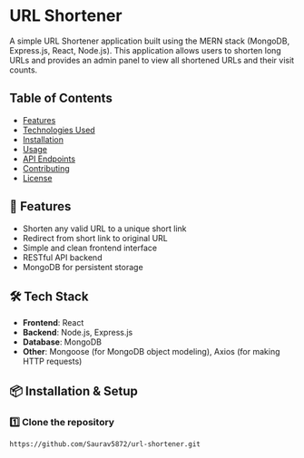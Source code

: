 # URL Shortener

A simple URL Shortener application built using the MERN stack (MongoDB, Express.js, React, Node.js). This application allows users to shorten long URLs and provides an admin panel to view all shortened URLs and their visit counts.

## Table of Contents

- [Features](#features)
- [Technologies Used](#technologies-used)
- [Installation](#installation)
- [Usage](#usage)
- [API Endpoints](#api-endpoints)
- [Contributing](#contributing)
- [License](#license)


## 🚀 Features
- Shorten any valid URL to a unique short link
- Redirect from short link to original URL
- Simple and clean frontend interface
- RESTful API backend
- MongoDB for persistent storage

## 🛠️ Tech Stack
- **Frontend**: React
- **Backend**: Node.js, Express.js
- **Database**: MongoDB
- **Other**: Mongoose (for MongoDB object modeling), Axios (for making HTTP requests)

## 📦 Installation & Setup

### 1️⃣ Clone the repository
```bash
https://github.com/Saurav5872/url-shortener.git
